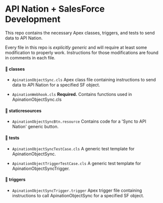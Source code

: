 # API Nation + SalesForce Development

This repo contains the necessary Apex classes, triggers, and tests to send data to API Nation.

Every file in this repo is *explicitly generic* and will require at least some
modification to properly work. Instructions for those modifications are found in comments in each file.

#### :file_folder: classes
  * `ApinationObjectSync.cls`
    Apex class file containing instructions to send data to API Nation for a specified SF object.

  * `ApinationWebhook.cls`
    **Required.** Contains functions used in ApinationObjectSync.cls

#### :file_folder: staticresources
  * `ApinationObjectSyncBtn.resource`
    Contains code for a 'Sync to API Nation' generic button.

#### :file_folder: tests
  * `ApinationObjectSyncTestCase.cls`
    A generic test template for ApinationObjectSync.

  * `ApinationObjectTriggerTestCase.cls`
    A generic test template for ApinationObjectSyncTrigger.

#### :file_folder: triggers
  * `ApinationObjectSyncTrigger.trigger`
    Apex trigger file containing instructions to call ApinationObjectSync for a specified SF object.
